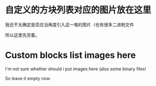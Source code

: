 # 自定义的方块列表对应的图片放在这里
我还不太确定是否应当再度引入这一堆的图片（也有很多二进制文件

所以这里先空着。

# Custom blocks list images here
I'm not sure whether should i put images here (also some binary files!

So leave it empty now.